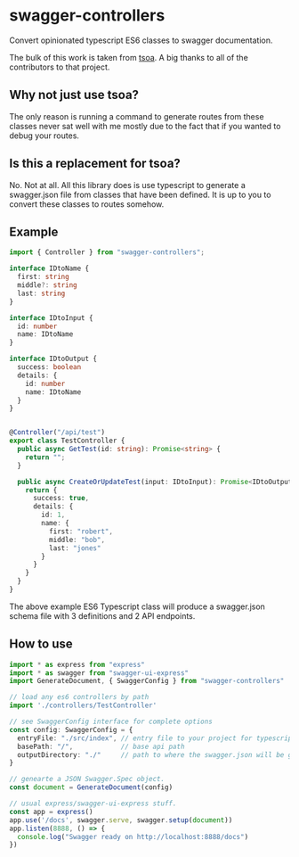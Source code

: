 # swagger-controllers

Convert opinionated typescript ES6 classes to swagger documentation.

The bulk of this work is taken from [tsoa](https://github.com/lukeautry/tsoa). A big thanks to all of the contributors to that project.

## Why not just use tsoa?

The only reason is running a command to generate routes from these classes never sat well with me mostly due to the fact that if you wanted to debug your routes.

## Is this a replacement for tsoa?

No. Not at all. All this library does is use typescript to generate a swagger.json file from classes that have been defined. It is up to you to convert these classes to routes somehow.

## Example

```typescript
import { Controller } from "swagger-controllers";

interface IDtoName {
  first: string
  middle?: string
  last: string
}

interface IDtoInput {
  id: number
  name: IDtoName
}

interface IDtoOutput {
  success: boolean
  details: {
    id: number
    name: IDtoName
  }
}


@Controller("/api/test")
export class TestController {
  public async GetTest(id: string): Promise<string> {
    return "";
  }

  public async CreateOrUpdateTest(input: IDtoInput): Promise<IDtoOutput> {
    return {
      success: true,
      details: {
        id: 1,
        name: {
          first: "robert",
          middle: "bob",
          last: "jones"
        }
      }
    }
  }
}
```

The above example ES6 Typescript class will produce a swagger.json schema file with 3 definitions and 2 API endpoints.


## How to use

```typescript
import * as express from "express"
import * as swagger from "swagger-ui-express"
import GenerateDocument, { SwaggerConfig } from "swagger-controllers"

// load any es6 controllers by path
import './controllers/TestController'

// see SwaggerConfig interface for complete options
const config: SwaggerConfig = {
  entryFile: "./src/index", // entry file to your project for typescript to open
  basePath: "/",            // base api path
  outputDirectory: "./"     // path to where the swagger.json will be generated
}

// genearte a JSON Swagger.Spec object.
const document = GenerateDocument(config)

// usual express/swagger-ui-express stuff.
const app = express()
app.use('/docs', swagger.serve, swagger.setup(document))
app.listen(8888, () => {
  console.log("Swagger ready on http://localhost:8888/docs")
})
```
